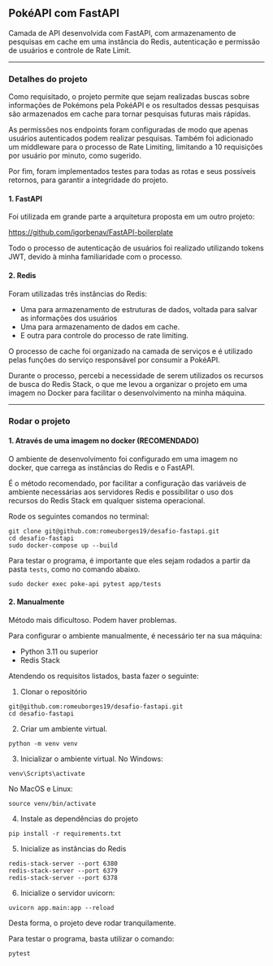## PokéAPI com FastAPI 

Camada de API desenvolvida com FastAPI, com armazenamento de pesquisas em cache em uma instância do Redis, autenticação e permissão de usuários e controle de Rate Limit.

---

### Detalhes do projeto

Como requisitado, o projeto permite que sejam realizadas buscas sobre informações de Pokémons pela PokéAPI e os resultados dessas pesquisas são armazenados em cache para tornar pesquisas futuras mais rápidas. 

As permissões nos endpoints foram configuradas de modo que apenas usuários autenticados podem realizar pesquisas. Também foi adicionado um middleware para o processo de Rate Limiting, limitando a 10 requisições por usuário por minuto, como sugerido.

Por fim, foram implementados testes para todas as rotas e seus possíveis retornos, para garantir a integridade do projeto.

#### 1. FastAPI

Foi utilizada em grande parte a arquitetura proposta em um outro projeto:

https://github.com/igorbenav/FastAPI-boilerplate

Todo o processo de autenticação de usuários foi realizado utilizando tokens JWT, devido à minha familiaridade com o processo.

#### 2. Redis

Foram utilizadas três instâncias do Redis:
 
- Uma para armazenamento de estruturas de dados, voltada para salvar as informações dos usuários
- Uma para armazenamento de dados em cache.
- E outra para controle do processo de rate limiting.


O processo de cache foi organizado na camada de serviços e é utilizado pelas funções do serviço responsável por consumir a PokéAPI.

Durante o processo, percebi a necessidade de serem utilizados os recursos de busca do Redis Stack, o que me levou a organizar o projeto em uma imagem no Docker para facilitar o desenvolvimento na minha máquina.

---

### Rodar o projeto

#### 1. Através de uma imagem no docker (RECOMENDADO)

O ambiente de desenvolvimento foi configurado em uma imagem no docker, que carrega as instâncias do Redis e o FastAPI. 

É o método recomendado, por facilitar a configuração das variáveis de ambiente necessárias aos servidores Redis e possibilitar o uso dos recursos do Redis Stack em qualquer sistema operacional.

Rode os seguintes comandos no terminal:

```
git clone git@github.com:romeuborges19/desafio-fastapi.git
cd desafio-fastapi
sudo docker-compose up --build
```

Para testar o programa, é importante que eles sejam rodados a partir da pasta `tests`, como no comando abaixo.
```
sudo docker exec poke-api pytest app/tests
```

#### 2. Manualmente

Método mais dificultoso. Podem haver problemas.

Para configurar o ambiente manualmente, é necessário ter na sua máquina:

- Python 3.11 ou superior
- Redis Stack

Atendendo os requisitos listados, basta fazer o seguinte:

1. Clonar o repositório
```
git@github.com:romeuborges19/desafio-fastapi.git
cd desafio-fastapi
```

2. Criar um ambiente virtual.
```
python -m venv venv
```

3. Inicializar o ambiente virtual. No Windows:
```
venv\Scripts\activate
```
No MacOS e Linux:
```
source venv/bin/activate
```

4. Instale as dependências do projeto
```
pip install -r requirements.txt
```

5. Inicialize as instâncias do Redis
```
redis-stack-server --port 6380 
redis-stack-server --port 6379
redis-stack-server --port 6378
```

6. Inicialize o servidor uvicorn:
```
uvicorn app.main:app --reload 
```

Desta forma, o projeto deve rodar tranquilamente.

Para testar o programa, basta utilizar o comando:
```
pytest
```
